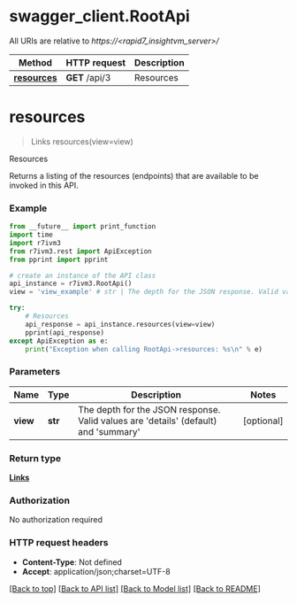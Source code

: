 # swagger_client.RootApi

All URIs are relative to *https://<rapid7_insightvm_server>/*

Method | HTTP request | Description
------------- | ------------- | -------------
[**resources**](RootApi.md#resources) | **GET** /api/3 | Resources

# **resources**
> Links resources(view=view)

Resources

Returns a listing of the resources (endpoints) that are available to be invoked in this API.

### Example
```python
from __future__ import print_function
import time
import r7ivm3
from r7ivm3.rest import ApiException
from pprint import pprint

# create an instance of the API class
api_instance = r7ivm3.RootApi()
view = 'view_example' # str | The depth for the JSON response. Valid values are 'details' (default) and 'summary' (optional)

try:
    # Resources
    api_response = api_instance.resources(view=view)
    pprint(api_response)
except ApiException as e:
    print("Exception when calling RootApi->resources: %s\n" % e)
```

### Parameters

Name | Type | Description  | Notes
------------- | ------------- | ------------- | -------------
 **view** | **str**| The depth for the JSON response. Valid values are &#x27;details&#x27; (default) and &#x27;summary&#x27; | [optional] 

### Return type

[**Links**](Links.md)

### Authorization

No authorization required

### HTTP request headers

 - **Content-Type**: Not defined
 - **Accept**: application/json;charset=UTF-8

[[Back to top]](#) [[Back to API list]](../README.md#documentation-for-api-endpoints) [[Back to Model list]](../README.md#documentation-for-models) [[Back to README]](../README.md)

